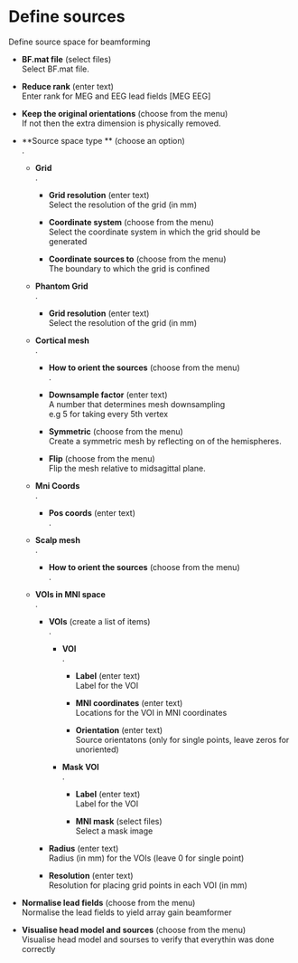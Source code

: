 # Define sources  
Define source space for beamforming  

* **BF.mat file** (select files)  
Select BF.mat file.  

* **Reduce rank** (enter text)  
Enter rank for MEG and EEG lead fields [MEG EEG]  

* **Keep the original orientations** (choose from the menu)  
If not then the extra dimension is physically removed.  

* **Source space type ** (choose an option)  
.  

    * **Grid**   
    .  

        * **Grid resolution** (enter text)  
        Select the resolution of the grid (in mm)  

        * **Coordinate system** (choose from the menu)  
        Select the coordinate system in which the grid should be generated  

        * **Coordinate sources to** (choose from the menu)  
        The boundary to which the grid is confined  

    * **Phantom Grid**   
    .  

        * **Grid resolution** (enter text)  
        Select the resolution of the grid (in mm)  

    * **Cortical mesh**   
    .  

        * **How to orient the sources** (choose from the menu)  
        .  

        * **Downsample factor** (enter text)  
        A number that determines mesh downsampling  
        e.g 5 for taking every 5th vertex  

        * **Symmetric** (choose from the menu)  
        Create a symmetric mesh by reflecting on of the hemispheres.  

        * **Flip** (choose from the menu)  
        Flip the mesh relative to midsagittal plane.  

    * **Mni Coords**   
    .  

        * **Pos coords** (enter text)  
        .  

    * **Scalp mesh**   
    .  

        * **How to orient the sources** (choose from the menu)  
        .  

    * **VOIs in MNI space**   
    .  

        * **VOIs** (create a list of items)  
        .  

            * **VOI**   
            .  

                * **Label** (enter text)  
                Label for the VOI  

                * **MNI coordinates** (enter text)  
                Locations for the VOI in MNI coordinates  

                * **Orientation** (enter text)  
                Source orientatons (only for single points, leave zeros for unoriented)  

            * **Mask VOI**   
            .  

                * **Label** (enter text)  
                Label for the VOI  

                * **MNI mask** (select files)  
                Select a mask image  

        * **Radius** (enter text)  
        Radius (in mm) for the VOIs (leave 0 for single point)  

        * **Resolution** (enter text)  
        Resolution for placing grid points in each VOI (in mm)  

* **Normalise lead fields** (choose from the menu)  
Normalise the lead fields to yield array gain beamformer  

* **Visualise head model and sources** (choose from the menu)  
Visualise head model and sourses to verify that everythin was done correctly  

